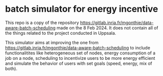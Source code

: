 # batch simulator for energy incentive

This repo is a copy of the repository https://gitlab.inria.fr/mgonthie/data-aware-batch-scheduling made on the 8 Feb 2024.
It does not contain all of the things related to the project conducted in Uppsala.

This simulator aims at improving the one from https://gitlab.inria.fr/mgonthie/data-aware-batch-scheduling to include functionalitites like heterogeneous set of nodes, energy consumption of a job on a node, scheduling to incentivize users to be more energy efficient and simulate the behavior of users with set goals (speed, energy, mix of both).

